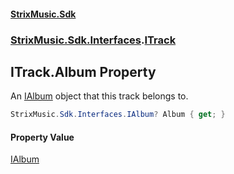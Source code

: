 #### [StrixMusic.Sdk](./index.md 'index')
### [StrixMusic.Sdk.Interfaces](./StrixMusic-Sdk-Interfaces.md 'StrixMusic.Sdk.Interfaces').[ITrack](./StrixMusic-Sdk-Interfaces-ITrack.md 'StrixMusic.Sdk.Interfaces.ITrack')
## ITrack.Album Property
An [IAlbum](./StrixMusic-Sdk-Interfaces-IAlbum.md 'StrixMusic.Sdk.Interfaces.IAlbum') object that this track belongs to.  
```csharp
StrixMusic.Sdk.Interfaces.IAlbum? Album { get; }
```
#### Property Value
[IAlbum](./StrixMusic-Sdk-Interfaces-IAlbum.md 'StrixMusic.Sdk.Interfaces.IAlbum')  
